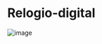 # Relogio-digital
![image](https://github.com/mdsoueu/Relogio-digital/assets/128597411/f9a480e9-ca38-4c90-80d9-6da8e7cb4d7d)
